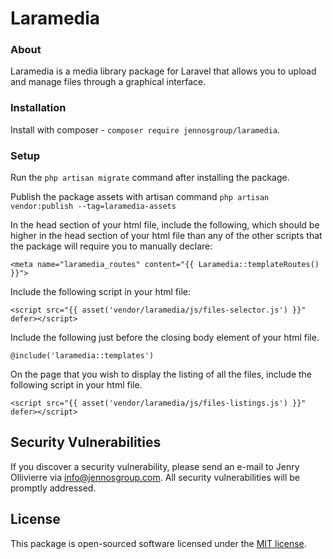 # Laramedia

### About

Laramedia is a media library package for Laravel that allows you to upload and manage files through a graphical interface.

### Installation

Install with composer - `composer require jennosgroup/laramedia`.

### Setup

Run the `php artisan migrate` command after installing the package.

Publish the package assets with artisan command `php artisan vendor:publish --tag=laramedia-assets`

In the head section of your html file, include the following, which should be higher in the head section of your html file than any of the other scripts that the package will require you to manually declare:

`<meta name="laramedia_routes" content="{{ Laramedia::templateRoutes() }}">`

Include the following script in your html file:

`<script src="{{ asset('vendor/laramedia/js/files-selector.js') }}" defer></script>`

Include the following just before the closing body element of your html file.

`@include('laramedia::templates')`

On the page that you wish to display the listing of all the files, include the following script in your html file.

`<script src="{{ asset('vendor/laramedia/js/files-listings.js') }}" defer></script>`

## Security Vulnerabilities

If you discover a security vulnerability, please send an e-mail to Jenry Ollivierre via [info@jennosgroup.com](mailto:info@jennosgroup.com). All security vulnerabilities will be promptly addressed.

## License

This package is open-sourced software licensed under the [MIT license](https://opensource.org/licenses/MIT).
